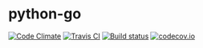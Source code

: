 # python-go

[![Code Climate](https://codeclimate.com/github/gappleto97/python-go/badges/gpa.svg)](https://codeclimate.com/github/gappleto97/python-go) [![Travis CI](https://api.travis-ci.org/gappleto97/python-go.svg?label=Linux%20Build)](https://travis-ci.org/gappleto97/python-go) [![Build status](https://ci.appveyor.com/api/projects/status/0efkl37puh4e0fwq?svg=true&label=Windows%20Build)](https://ci.appveyor.com/project/gappleto97/python-go) [![codecov.io](https://codecov.io/github/gappleto97/python-go/coverage.svg?branch=master)](https://codecov.io/github/gappleto97/python-go?branch=master)
